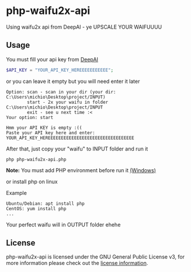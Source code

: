 # php-waifu2x-api
Using waifu2x api from DeepAI - ye UPSCALE YOUR WAIFUUUU

## Usage
You must fill your api key from [DeepAI](https://deepai.org/) 
```php
$API_KEY = "YOUR_API_KEY_HEREEEEEEEEEEE";
```
or you can leave it empty but you will need enter it later
```
Option: scan - scan in your dir (your dir: C:\Users\michio\Desktop\project/INPUT)
        start - 2x your waifu in folder C:\Users\michio\Desktop\project/INPUT
        exit - see u next time :<
Your option: start

Hmm your API KEY is empty :((
Paste your API key here and enter: YOUR_API_KEY_HEREEEEEEEEEEEEEEEEEEEEEEEEEEEEEEEEE
```
After that, just copy your "waifu" to INPUT folder and run it
```
php php-waifu2x-api.php
```
**Note:** You must add PHP environment before run it [(Windows)](https://www.google.com/search?q=add+php+environment+variables+windows)

or install php on linux

Example
```
Ubuntu/Debian: apt install php
CentOS: yum install php
...
```
Your perfect waifu will in OUTPUT folder ehehe

## License

php-waifu2x-api is licensed under the GNU General Public License v3, for more information please check out the [license information](https://github.com/michioxd/php-waifu2x-api/blob/master/LICENSE).
